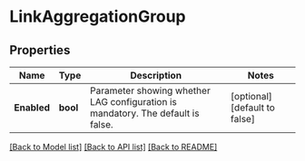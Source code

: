 # LinkAggregationGroup

## Properties
Name | Type | Description | Notes
------------ | ------------- | ------------- | -------------
**Enabled** | **bool** | Parameter showing whether LAG configuration is mandatory. The default is false. | [optional] [default to false]

[[Back to Model list]](../README.md#documentation-for-models) [[Back to API list]](../README.md#documentation-for-api-endpoints) [[Back to README]](../README.md)

